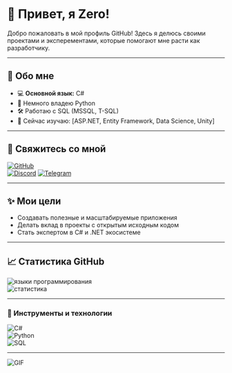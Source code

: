 # 👋 Привет, я Zero!  
Добро пожаловать в мой профиль GitHub! Здесь я делюсь своими проектами и эксперементами, которые помогают мне расти как разработчику.

---

## 🌟 Обо мне
- 💻 **Основной язык:** C#
- 🐍 Немного владею Python
- 🛠️ Работаю с SQL (MSSQL, T-SQL)
- 🌱 Сейчас изучаю: [ASP.NET, Entity Framework, Data Science, Unity]

---

## 🚀 Свяжитесь со мной
[![GitHub](https://img.shields.io/badge/GitHub-%2312100E.svg?style=for-the-badge&logo=github&logoColor=white)](https://github.com/ZeroStalker3)  
[![Discord](https://img.shields.io/badge/Discord-%237289DA.svg?style=for-the-badge&logo=discord&logoColor=white)](https://discord.com/users/373804077932609536)
[![Telegram](https://img.shields.io/badge/Telegram-%232CA5E0.svg?style=for-the-badge&logo=telegram&logoColor=white)](https://t.me/zeroyzz)

---

## ✨ Мои цели
- Создавать полезные и масштабируемые приложения
- Делать вклад в проекты с открытым исходным кодом
- Стать экспертом в C# и .NET экосистеме

---

## 📈 Статистика GitHub
![языки программирования](https://github-readme-stats.vercel.app/api/top-langs/?username=yourusername&layout=compact&theme=radical)  
![статистика](https://github-readme-stats.vercel.app/api?username=yourusername&show_icons=true&theme=radical)

---

### 🔧 Инструменты и технологии
![C#](https://img.shields.io/badge/C%23-%23239120.svg?style=for-the-badge&logo=c-sharp&logoColor=white)  
![Python](https://img.shields.io/badge/Python-%2314354C.svg?style=for-the-badge&logo=python&logoColor=white)  
![SQL](https://img.shields.io/badge/SQL-%2300f.svg?style=for-the-badge&logo=microsoft-sql-server&logoColor=white)

---

![GIF](https://github.com/ZeroStalker3/repo/blob/main/the-eminence-in-shadow-the-eminence-of-shadow.gif)
